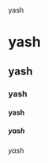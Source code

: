 <html>
  <head>
    <tittle> yash</html>
  <body>
    <h1>yash</h1>
    <h2>yash</h2>
    <h3>yash</h3>
    <h4>yash</h4>
    <h5>yash</h5>    
    <h6>yash</h6>    
    </body>
    </html>
  
